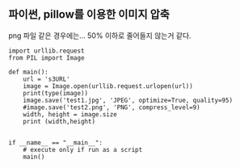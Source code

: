 ## 파이썬, pillow를 이용한 이미지 압축
png 파일 같은 경우에는... 50% 이하로 줄어들지 않는거 같다.

```
import urllib.request
from PIL import Image

def main():
    url = 's3URL'
    image = Image.open(urllib.request.urlopen(url))
    print(type(image))
    image.save('test1.jpg', 'JPEG', optimize=True, quality=95)
    #image.save('test2.png', 'PNG', compress_level=9)
    width, height = image.size
    print (width,height)


if __name__ == "__main__":
    # execute only if run as a script
    main()
```
